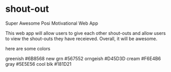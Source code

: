 # shout-out
Super Awesome Posi Motivational Web App

This web app will allow users to give each other shout-outs and allow users to view the shout-outs they have receieved. Overall, it will be awesome. 

here are some colors

greenish	#6B8568
new grn 	#567552
orngeish 	#D45D3D
cream 		#F6E4B6
gray 		#5E5E56
cool blk 	#181D21